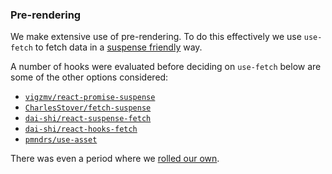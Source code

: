 ### Pre-rendering

We make extensive use of pre-rendering. To do this effectively we use `use-fetch` to fetch data in a [suspense friendly](https://github.com/preactjs/wmr/tree/main/packages/preact-iso#prerenderjs) way.

A number of hooks were evaluated before deciding on `use-fetch` below are some of the other options considered:

- [`vigzmv/react-promise-suspense`](https://github.com/vigzmv/react-promise-suspense)
- [`CharlesStover/fetch-suspense`](https://github.com/CharlesStover/fetch-suspense)
- [`dai-shi/react-suspense-fetch`](https://github.com/dai-shi/react-suspense-fetch)
- [`dai-shi/react-hooks-fetch`](https://github.com/dai-shi/react-hooks-fetch)
- [`pmndrs/use-asset`](https://github.com/pmndrs/use-asset)

There was even a period where we [rolled our own](https://github.com/preactjs/wmr/discussions/950).
